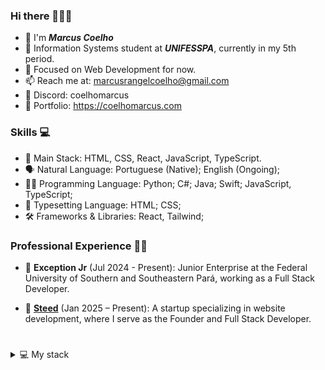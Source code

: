 ### Hi there 🙋🏻‍♂️

- 👋 I'm **_Marcus Coelho_**
- 🏫 Information Systems student at **_UNIFESSPA_**, currently in my 5th period.
- 🌱 Focused on Web Development for now.
- 📫 Reach me at: marcusrangelcoelho@gmail.com
- 🐺 Discord: coelhomarcus
- 📃 Portfolio: https://coelhomarcus.com

### Skills 💻

- 🧳 Main Stack: HTML, CSS, React, JavaScript, TypeScript.
- 🗣️ Natural Language: Portuguese (Native); English (Ongoing);
- 👨‍💻 Programming Language: Python; C#; Java; Swift; JavaScript, TypeScript;
- 📱 Typesetting Language: HTML; CSS;
- 🛠 Frameworks & Libraries: React, Tailwind;

### Professional Experience 👨‍💻

- 🦎 **Exception Jr** (Jul 2024 - Present): Junior Enterprise at the Federal University of Southern and Southeastern Pará, working as a Full Stack Developer.

- 🐴 **[Steed](https://github.com/SteedHub)** (Jan 2025 – Present): A startup specializing in website development, where I serve as the Founder and Full Stack Developer.

#

<details>
<summary>💻 My stack</summary>

- ➕ VSCode Extensions:

  - Themes: BakaNeo
  - Icon Theme: Symbols

- 📃 More details at https://coelhomarcus.com

[![GitHub Streak](https://github-readme-streak-stats.herokuapp.com?user=coelhomarcus&theme=holi-theme&hide_border=true&border_radius=20)](https://coelhomarcus.com)

</details>

#
